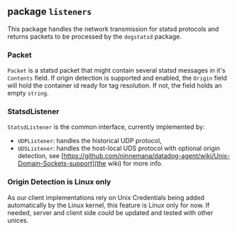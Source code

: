 ## package `listeners`

This package handles the network transmission for statsd protocols and returns
packets to be processed by the `dogstatsd` package.

### Packet

`Packet` is a statsd packet that might contain several statsd messages in it's
`Contents` field. If origin detection is supported and enabled, the `Origin`
field will hold the container id ready for tag resolution. If not, the field holds
an empty `string`.

### StatsdListener

`StatsdListener` is the common interface, currently implemented by:

- `UDPListener`: handles the historical UDP protocol,
- `UDSListener`: handles the host-local UDS protocol with optional origin detection,
see [https://github.com/ninnemana/datadog-agent/wiki/Unix-Domain-Sockets-support](the wiki)
for more info.

### Origin Detection is Linux only

As our client implementations rely on Unix Credentials being added automatically
by the Linux kernel, this feature is Linux only for now. If needed, server and
client side could be updated and tested with other unices.
